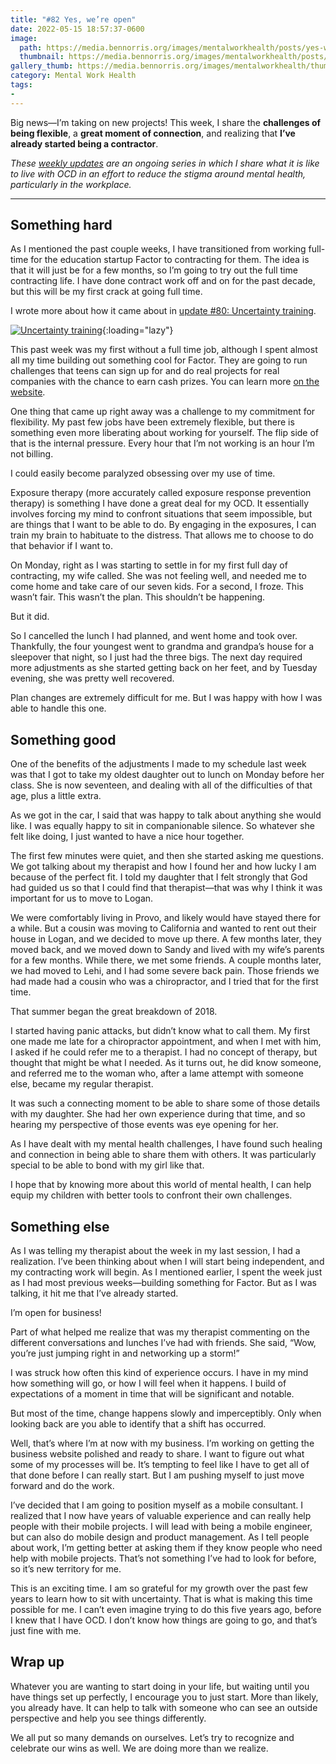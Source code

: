 ```yaml
---
title: "#82 Yes, we’re open"
date: 2022-05-15 18:57:37-0600
image: 
  path: https://media.bennorris.org/images/mentalworkhealth/posts/yes-we’re-open.jpg
  thumbnail: https://media.bennorris.org/images/mentalworkhealth/posts/thumbnails/yes-we’re-open.jpg
gallery_thumb: https://media.bennorris.org/images/mentalworkhealth/thumbs/yes-we’re-open.jpg
category: Mental Work Health
tags:
- 
---
```


Big news—I’m taking on new projects! This week, I share the **challenges of being flexible**, a **great moment of connection**, and realizing that **I’ve already started being a contractor**.

_These [weekly updates](https://bennorris.org/tags/weekly-update/) are an ongoing series in which I share what it is like to live with OCD in an effort to reduce the stigma around mental health, particularly in the workplace._

***


## Something hard

As I mentioned the past couple weeks, I have transitioned from working full-time for the education startup Factor to contracting for them. The idea is that it will just be for a few months, so I’m going to try out the full time contracting life. I have done contract work off and on for the past decade, but this will be my first crack at going full time.

I wrote more about how it came about in [update #80: Uncertainty training](https://bennorris.org/2022/05/06/uncertainty-training).

[![Uncertainty training](https://media.bennorris.org/images/mentalworkhealth/posts/uncertainty-training.jpg)](https://bennorris.org/2022/05/06/uncertainty-training){:loading="lazy"}

This past week was my first without a full time job, although I spent almost all my time building out something cool for Factor. They are going to run challenges that teens can sign up for and do real projects for real companies with the chance to earn cash prizes. You can learn more [on the website](https://www.joinfactor.com/challenges).

One thing that came up right away was a challenge to my commitment for flexibility. My past few jobs have been extremely flexible, but there is something even more liberating about working for yourself. The flip side of that is the internal pressure. Every hour that I’m not working is an hour I’m not billing.

I could easily become paralyzed obsessing over my use of time.

Exposure therapy (more accurately called exposure response prevention therapy) is something I have done a great deal for my OCD. It essentially involves forcing my mind to confront situations that seem impossible, but are things that I want to be able to do. By engaging in the exposures, I can train my brain to habituate to the distress. That allows me to choose to do that behavior if I want to.

On Monday, right as I was starting to settle in for my first full day of contracting, my wife called. She was not feeling well, and needed me to come home and take care of our seven kids. For a second, I froze. This wasn’t fair. This wasn’t the plan. This shouldn’t be happening.

But it did.

So I cancelled the lunch I had planned, and went home and took over. Thankfully, the four youngest went to grandma and grandpa’s house for a sleepover that night, so I just had the three bigs. The next day required more adjustments as she started getting back on her feet, and by Tuesday evening, she was pretty well recovered.

Plan changes are extremely difficult for me. But I was happy with how I was able to handle this one.


## Something good

One of the benefits of the adjustments I made to my schedule last week was that I got to take my oldest daughter out to lunch on Monday before her class. She is now seventeen, and dealing with all of the difficulties of that age, plus a little extra.

As we got in the car, I said that was happy to talk about anything she would like. I was equally happy to sit in companionable silence. So whatever she felt like doing, I just wanted to have a nice hour together.

The first few minutes were quiet, and then she started asking me questions. We got talking about my therapist and how I found her and how lucky I am because of the perfect fit. I told my daughter that I felt strongly that God had guided us so that I could find that therapist—that was why I think it was important for us to move to Logan.

We were comfortably living in Provo, and likely would have stayed there for a while. But a cousin was moving to California and wanted to rent out their house in Logan, and we decided to move up there. A few months later, they moved back, and we moved down to Sandy and lived with my wife’s parents for a few months. While there, we met some friends. A couple months later, we had moved to Lehi, and I had some severe back pain. Those friends we had made had a cousin who was a chiropractor, and I tried that for the first time.

That summer began the great breakdown of 2018.

I started having panic attacks, but didn’t know what to call them. My first one made me late for a chiropractor appointment, and when I met with him, I asked if he could refer me to a therapist. I had no concept of therapy, but thought that might be what I needed. As it turns out, he did know someone, and referred me to the woman who, after a lame attempt with someone else, became my regular therapist.

It was such a connecting moment to be able to share some of those details with my daughter. She had her own experience during that time, and so hearing my perspective of those events was eye opening for her.

As I have dealt with my mental health challenges, I have found such healing and connection in being able to share them with others. It was particularly special to be able to bond with my girl like that.

I hope that by knowing more about this world of mental health, I can help equip my children with better tools to confront their own challenges.


## Something else

As I was telling my therapist about the week in my last session, I had a realization. I’ve been thinking about when I will start being independent, and my contracting work will begin. As I mentioned earlier, I spent the week just as I had most previous weeks—building something for Factor. But as I was talking, it hit me that I’ve already started.

I’m open for business!

Part of what helped me realize that was my therapist commenting on the different conversations and lunches I’ve had with friends. She said, “Wow, you’re just jumping right in and networking up a storm!”

I was struck how often this kind of experience occurs. I have in my mind how something will go, or how I will feel when it happens. I build of expectations of a moment in time that will be significant and notable.

But most of the time, change happens slowly and imperceptibly. Only when looking back are you able to identify that a shift has occurred.

Well, that’s where I’m at now with my business. I’m working on getting the business website polished and ready to share. I want to figure out what some of my processes will be. It’s tempting to feel like I have to get all of that done before I can really start. But I am pushing myself to just move forward and do the work.

I’ve decided that I am going to position myself as a mobile consultant. I realized that I now have years of valuable experience and can really help people with their mobile projects. I will lead with being a mobile engineer, but can also do mobile design and product management. As I tell people about work, I’m getting better at asking them if they know people who need help with mobile projects. That’s not something I’ve had to look for before, so it’s new territory for me.

This is an exciting time. I am so grateful for my growth over the past few years to learn how to sit with uncertainty. That is what is making this time possible for me. I can’t even imagine trying to do this five years ago, before I knew that I have OCD. I don’t know how things are going to go, and that’s just fine with me.


## Wrap up

Whatever you are wanting to start doing in your life, but waiting until you have things set up perfectly, I encourage you to just start. More than likely, you already have. It can help to talk with someone who can see an outside perspective and help you see things differently.

We all put so many demands on ourselves. Let’s try to recognize and celebrate our wins as well. We are doing more than we realize.
